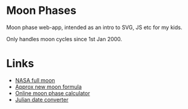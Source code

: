 # Moon Phases

Moon phase web-app, intended as an intro to SVG, JS etc for my kids.

Only handles moon cycles since 1st Jan 2000.

# Links

* [NASA full moon](http://apod.nasa.gov/apod/ap000113.html)
* [Approx new moon formula](http://en.wikipedia.org/wiki/New_moon#Determining_new_moons:_an_approximate_formula)
* [Online moon phase calculator](http://www.moongiant.com/phase/today/)
* [Julian date converter](http://aa.usno.navy.mil/data/docs/JulianDate.php)
